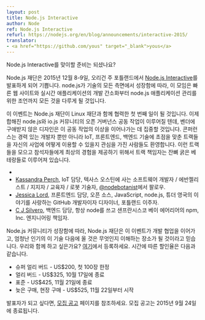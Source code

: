 ```yaml
---
layout: post
title: Node.js Interactive
author: Node
ref: Node.js Interactive
refurl: https://nodejs.org/en/blog/announcements/interactive-2015/
translator:
- <a href="https://github.com/yous" target="_blank">yous</a>
---
```


<!--
Are You Ready for Node.js Interactive?
-->

Node.js Interactive를 맞이할 준비는 되셨나요?

<!--
The Node.js Foundation is pleased to announce [Node.js Interactive](http://interactive.nodejs.org) happening from December 8-9, 2015 in Portland, OR. With node.js growing in all aspects of technology, the gathering will cover everything from streamlining development of fast websites and real-time applications to tips for managing node.js applications, and much more.
-->

Node.js 재단은 2015년 12월 8-9일, 오리건 주 포틀랜드에서
[Node.js Interactive](http://interactive.nodejs.org)를 발표하게 되어 기쁩니다.
node.js가 기술의 모든 측면에서 성장함에 따라, 이 모임은 빠른 웹 사이트와 실시간
애플리케이션의 개발 간소화부터 node.js 애플리케이션 관리를 위한 조언까지 모든
것을 다루게 될 것입니다.

<!--
The event will be the first of its kind under the Node.js Foundation led in cooperation with The Linux Foundation. Vendor-neutral by design, it will focus on the continued ideals of open governance collaboration between the now joined node.js and io.js community. The conference welcomes experienced developers as well as those interested in how node.js might be of use to their business with tracks that focus on IoT, front-end and back-end technologies. To curate these tracks and create the best experience for attendees, track chairs include seasoned veterans:
-->

이 이벤트는 Node.js 재단이 Linux 재단과 함께 협력한 첫 번째 일이 될 것입니다.
이제 합해진 node.js와 io.js 커뮤니티의 오픈 거버넌스 공동 작업이 이루어질 텐데,
벤더에 구애받지 않은 디자인은 이 공동 작업의 이상을 이어나가는 데 집중할
것입니다. 콘퍼런스는 경력 있는 개발자 뿐만 아니라 IoT, 프론트엔드, 백엔드 기술에
초점을 맞춘 트랙들을 자신의 사업에 어떻게 이용할 수 있을지 관심을 가진 사람들도
환영합니다. 이런 트랙들을 모으고 참석자들에게 최상의 경험을 제공하기 위해서 트랙
책임자는 잔뼈 굵은 베테랑들로 이루어져 있습니다.

<!--
* [Kassandra Perch](https://github.com/nodebotanist) for IoT, a software developer / evangelist / advocate / educator / roboticist living in Austin, TX, who you can follow at: [@nodebotanist](https://twitter.com/nodebotanist).
* [Jessica Lord](https://github.com/jlord/) for Front-End, a GitHub developer and designer who loves open source, JavaScript & node.js, and stories of Tudor England and is a Portland transplant.
* [C J Silvero](https://github.com/ceejbot) for Back-End, who is all node, all the time and works as director of engineering at npm, Inc. in the Bay area.
-->
*
* [Kassandra Perch](https://github.com/nodebotanist), IoT 담당, 텍사스 오스틴에 사는 소프트웨어 개발자 / 에반젤리스트 / 지지자 / 교육자 / 로봇 기술자, [@nodebotanist](https://twitter.com/nodebotanist)에서 팔로우.
* [Jessica Lord](https://github.com/jlord/), 프론트엔드 담당, 오픈 소스, JavaScript, node.js, 튜더 영국의 이야기를 사랑하는 GitHub 개발자이자 디자이너, 포틀랜드 이주자.
* [C J Silvero](https://github.com/ceejbot), 백엔드 담당, 항상 node를 쓰고 샌프란시스코 베이 에어리어의 npm, Inc. 엔지니어링 책임자.

<!--
As the Node.js community continues to grow, the Node.js Foundation believes this event is the perfect place to continue to develop collaboration and better understand what’s next for this extremely popular technology. Interested in joining us? Register [here](http://events.linuxfoundation.org/events/node-interactive/attend/register). Timeline for discount rates are as follows:
-->

Node.js 커뮤니티가 성장함에 따라, Node.js 재단은 이 이벤트가 개발 협업을
이어가고, 엄청난 인기의 이 기술 다음에 올 것은 무엇인지 이해하는 장소가 될
것이라고 믿습니다. 우리와 함께 하고 싶은가요?
[여기](http://events.linuxfoundation.org/events/node-interactive/attend/register)에서
등록하세요. 시간에 따른 할인율은 다음과 같습니다.

<!--
* Super Early Bird - US$200 for the 1st 100 tickets
* Early Bird - US$325, ends October 17
* Standard - US$425, ends November 21
* Late & Onsite - US$525, begins November 22
-->

* 슈퍼 얼리 버드 - US$200, 첫 100장 한정
* 얼리 버드 - US$325, 10월 17일에 종료
* 표준 - US$425, 11월 21일에 종료
* 늦은 구매, 현장 구매 - US$525, 11월 22일부터 시작

<!--
If you are interested in becoming a speaker, please check out our [Call For Participation](http://events.linuxfoundation.org/events/node-interactive/program/cfp) page for more details. Call for Participation closes on September 24, 2015.
-->

발표자가 되고 싶다면,
[모집 공고](http://events.linuxfoundation.org/events/node-interactive/program/cfp)
페이지를 참조하세요. 모집 공고는 2015년 9월 24일에 종료됩니다.
